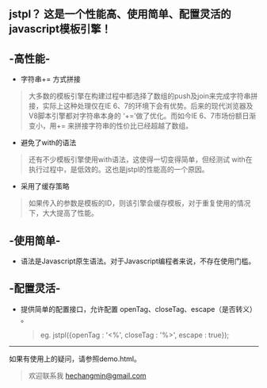 **jstpl？ 这是一个性能高、使用简单、配置灵活的 javascript模板引擎！**
--------------

-高性能-
--------------

* 字符串+= 方式拼接
>大多数的模板引擎在构建过程中都选择了数组的push及join来完成字符串拼接，实际上这种处理仅在IE 6、7的环境下会有优势。后来的现代浏览器及V8脚本引擎都对字符串本身的 ‘+=’做了优化。而如今IE 6、7市场份额日渐变小，用+= 来拼接字符串的性价比已经超越了数组。

* 避免了with的语法
>还有不少模板引擎使用with语法，这使得一切变得简单，但经测试 with在执行过程中，是低效的。这也是jstpl的性能高的一个原因。

* 采用了缓存策略
>如果传入的参数是模板的ID，则该引擎会缓存模板，对于重复使用的情况下，大大提高了性能。

-使用简单-
--------------

* 语法是Javascript原生语法。对于Javascript编程者来说，不存在使用门槛。

-配置灵活-
--------------

* 提供简单的配置接口，允许配置 openTag、closeTag、escape（是否转义） 。

  > eg. jstpl({openTag : '<%', closeTag : '%>', escape : true});

--------------

如果有使用上的疑问，请参照demo.html。

> 欢迎联系我 [hechangmin@gmail.com](mailto://hechangmin@gmail.com)
